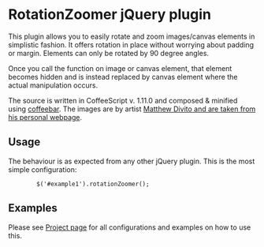 # RotationZoomer jQuery plugin

This plugin allows you to easily rotate and zoom images/canvas elements in simplistic fashion. It offers rotation in place without worrying about padding or margin. Elements can only be rotated by 90 degree angles.

Once you call the function on image or canvas element, that element becomes hidden and is instead replaced by canvas element where the actual manipulation occurs.

The source is written in CoffeeScript v. 1.11.0 and composed & minified using [coffeebar](https://www.npmjs.com/package/coffeebar). The images are by artist [Matthew Divito and are taken from his personal webpage](http://cargocollective.com/matthewdivito).

## Usage

The behaviour is as expected from any other jQuery plugin. This is the most simple configuration:

            $('#example1').rotationZoomer();

## Examples

Please see [Project page]() for all configurations and examples on how to use this.

